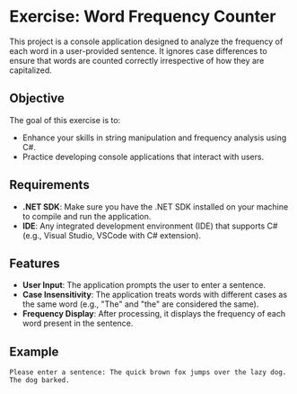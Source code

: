 # Exercise: Word Frequency Counter

This project is a console application designed to analyze the frequency of each word in a user-provided sentence. It ignores case differences to ensure that words are counted correctly irrespective of how they are capitalized.

## Objective

The goal of this exercise is to:
- Enhance your skills in string manipulation and frequency analysis using C#.
- Practice developing console applications that interact with users.

## Requirements

- **.NET SDK**: Make sure you have the .NET SDK installed on your machine to compile and run the application.
- **IDE**: Any integrated development environment (IDE) that supports C# (e.g., Visual Studio, VSCode with C# extension).

## Features

- **User Input**: The application prompts the user to enter a sentence.
- **Case Insensitivity**: The application treats words with different cases as the same word (e.g., "The" and "the" are considered the same).
- **Frequency Display**: After processing, it displays the frequency of each word present in the sentence.

## Example

```plaintext
Please enter a sentence: The quick brown fox jumps over the lazy dog. The dog barked.
